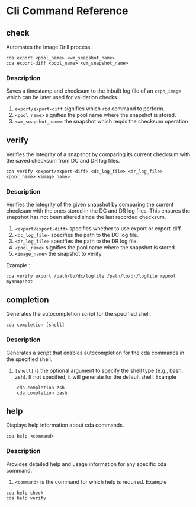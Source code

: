 # Cli Command Reference 

## check 

Automates the Image Drill process. 

```Shell
cda export <pool_name> <vm_snapshot_name>
cda export-diff <pool_name> <vm_snapshot_name> 
```

### Description 

Saves a timestamp and checksum to the inbuilt log file of an `ceph_image` which can be later used for validation checks.

1. `export/export-diff` signifies which `rbd` command to perform. 
2. `<pool_name>` signifies the pool name where the snapshot is stored. 
3. `<vm_snapshot_name>` the snapshot which reqds the checksum operation 


## verify 
Verifies the integrity of a snapshot by comparing its current checksum with the saved checksum from DC and DR log files.
```Shell
cda verify <export/export-diff> <dc_log_file> <dr_log_file> <pool_name> <image_name>
```

### Description
Verifies the integrity of the given snapshot by comparing the current checksum with the ones stored in the DC and DR log files. This ensures the snapshot has not been altered since the last recorded checksum.

1. `<export/export-diff>` specifies whether to use export or export-diff.
2. `<dc_log_file>` specifies the path to the DC log file.
3. `<dr_log_file>` specifies the path to the DR log file.
4. `<pool_name>` signifies the pool name where the snapshot is stored.
5. `<image_name>` the snapshot to verify.

Example : 
```Shell
cda verify export /path/to/dc/logfile /path/to/dr/logfile mypool mysnapshot
```

## completion
Generates the autocompletion script for the specified shell.

```Shell
cda completion [shell]
```

### Description

Generates a script that enables autocompletion for the cda commands in the specified shell.

1.  `[shell]` is the optional argument to specify the shell type (e.g., bash, zsh). If not specified, it will generate for the default shell.
Example
```Shell
    cda completion zsh
    cda completion bash
```

## help
Displays help information about cda commands.
```Shell
cda help <command>
```

### Description

Provides detailed help and usage information for any specific cda command.

1. `<command>` is the command for which help is required.
Example

```Shell
cda help check
cda help verify
```
